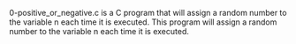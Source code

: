 0-positive_or_negative.c is a C program that will assign a random number to the variable n each time it is executed.
This program will assign a random number to the variable n each time it is executed.
